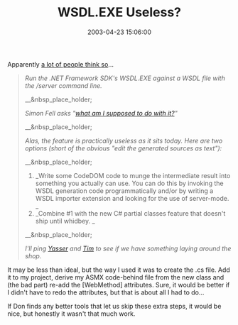 ﻿---
layout: post
title: "WSDL.EXE Useless?"
comments: false
date: 2003-04-23 15:06:00
categories:
 - Technology
subtext-id: b3ffcd4c-af10-4dd6-9b4d-9f3f336e1b93
alias: /blog/WSDLEXE-Useless.aspx
---


Apparently [a lot of people think so](http://www.gotdotnet.com/team/dbox/default.aspx#nn2003-04-22T05:52:21Z)...

> _Run the .NET Framework SDK's WSDL.EXE against a WSDL file with the /server command line._
> 
> __&nbsp_place_holder;
> 
> _Simon Fell asks "_[_what am I supposed to do with it?_](http://www.pocketsoap.com/weblog/2003/04/1220.html)_"_
> 
> __&nbsp_place_holder;
> 
> _Alas, the feature is practically useless as it sits today. Here are two options (short of the obvious "edit the generated sources as text"):_
> 
> __&nbsp_place_holder;
> 
>   1. _Write some CodeDOM code to munge the intermediate result into something you actually can use. You can do this by invoking the WSDL generation code programmatically and/or by writing a WSDL importer extension and looking for the use of server-mode. _
>   2. _Combine #1 with the new C# partial classes feature that doesn't ship until whidbey. _
> 
> __&nbsp_place_holder;
> 
> _I'll ping _[_Yasser_](http://www.dotnetweblogs.com/yassers/)_ and _[_Tim_](http://www.gotdotnet.com/team/tewald/)_ to see if we have something laying around the shop._

It may be less than ideal, but the way I used it was to create the .cs file. Add it to my project, derive my ASMX code-behind file from the new class and (the bad part) re-add the [WebMethod] attributes. Sure, it would be better if I didn't have to redo the attributes, but that is about all I had to do...

If Don finds any better tools that let us skip these extra steps, it would be nice, but honestly it wasn't that much work.
